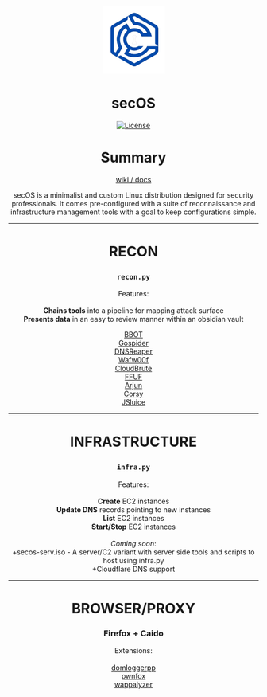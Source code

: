 <div align="center">
  <a>
    <img
      alt="secOS Logo"
      width="125"
      src="./images/transparent_logo.png"
    />
  </a>
  <h1><strong>secOS</strong></h1>
  <p>
    <a href="https://github.com/Sechorda/secOS/blob/gh-pages/LICENSE">
      <img alt="License" src="https://img.shields.io/github/license/Sechorda/secOS">
    </a>
  </p>
</div>
<div align="center">

# Summary
[wiki / docs](https://github.com/Sechorda/secOS/wiki)<br>

secOS is a minimalist and custom Linux distribution designed for security professionals. It comes pre-configured with a suite of reconnaissance and infrastructure management tools with a goal to keep configurations simple.

---

# RECON
### `recon.py`
Features:<br>
<br>
**Chains tools** into a pipeline for mapping attack surface<br>
**Presents data** in an easy to review manner within an obsidian vault<br>

[BBOT](https://github.com/blacklanternsecurity/bbot)<br>
[Gospider](https://github.com/jaeles-project/gospider)<br>
[DNSReaper](https://github.com/punk-security/dnsreaper)<br>
[Wafw00f](https://github.com/EnableSecurity/wafw00f)<br>
[CloudBrute](https://github.com/0xsha/CloudBrute)<br>
[FFUF](https://github.com/ffuf/ffuf)<br>
[Arjun](https://github.com/s0md3v/Arjun)<br>
[Corsy](https://github.com/s0md3v/Corsy)<br>
[JSluice](https://github.com/BishopFox/jsluice)

---

# INFRASTRUCTURE
### `infra.py`
Features:<br>
<br>
**Create** EC2 instances<br>
**Update DNS** records pointing to new instances<br>
**List** EC2 instances<br>
**Start/Stop** EC2 instances<br>
<br>
_Coming soon_:<br>
+secos-serv.iso - A server/C2 variant with server side tools and scripts to host using infra.py<br>
+Cloudflare DNS support<br>

---

# BROWSER/PROXY
### Firefox + Caido
Extensions:<br>
<br>
[domloggerpp](https://addons.mozilla.org/en-US/firefox/addon/domlogger/)<br>
[pwnfox](https://addons.mozilla.org/en-US/firefox/addon/pwnfox/)<br>
[wappalyzer](https://addons.mozilla.org/en-US/firefox/addon/wappalyzer/)

</div>
